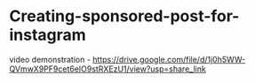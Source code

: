# Creating-sponsored-post-for-instagram

video demonstration - https://drive.google.com/file/d/1j0h5WW-QVmwX9PF9cet6eIO9stRXEzU1/view?usp=share_link
